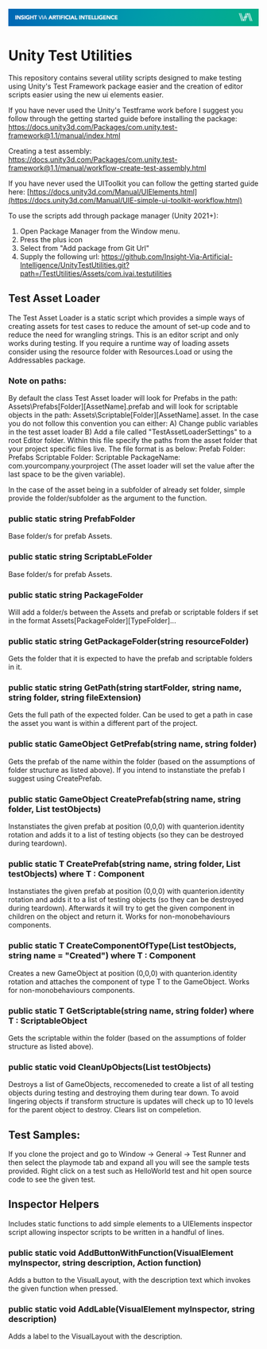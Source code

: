 ![IVAI Banner](repo_header.png "IVAI Banner")
# Unity Test Utilities
This repository contains several utility scripts designed to make testing using Unity's Test Framework package easier and the creation of editor scripts easier using the new ui elements easier.

If you have never used the Unity's Testframe work before I suggest you follow through the getting started guide before installing the package:
https://docs.unity3d.com/Packages/com.unity.test-framework@1.1/manual/index.html

Creating a test assembly:
https://docs.unity3d.com/Packages/com.unity.test-framework@1.1/manual/workflow-create-test-assembly.html

If you have never used the UIToolkit you can follow the getting started guide here:
[https://docs.unity3d.com/Manual/UIElements.html](https://docs.unity3d.com/Manual/UIE-simple-ui-toolkit-workflow.html)

To use the scripts add through package manager (Unity 2021+):
1) Open Package Manager from the Window menu.
2) Press the plus icon
3) Select from "Add package from Git Url"
4) Supply the following url: https://github.com/Insight-Via-Artificial-Intelligence/UnityTestUtilities.git?path=/TestUtilities/Assets/com.ivai.testutilities

## Test Asset Loader
The Test Asset Loader is a static script which provides a simple ways of creating assets for test cases to reduce the amount of set-up code and to reduce the need for wrangling strings. This is an editor script and only works during testing. If you require a runtime way of loading assets consider using the resource folder with Resources.Load or using the Addressables package.

### Note on paths:
By default the class Test Asset loader will look for Prefabs in the path: Assets\Prefabs\[Folder]\[AssetName].prefab and will look for scriptable objects in the path: Assets\Scriptable\[Folder]\[AssetName].asset. In the case you do not follow this convention you can either:
A) Change public variables in the test asset loader
B) Add a file called "TestAssetLoaderSettings" to a root Editor folder. Within this file specify the paths from the asset folder that your project specific files live. The file format is as below:
Prefab Folder: Prefabs
Scriptable Folder: Scriptable
PackageName: com.yourcompany.yourproject
(The asset loader will set the value after the last space to be the given variable).

In the case of the asset being in a subfolder of already set folder, simple provide the folder/subfolder as the argument to the function.

### public static string PrefabFolder 
Base folder/s for prefab Assets.

### public static string ScriptabLeFolder
Base folder/s for prefab Assets.

### public static string PackageFolder
Will add a folder/s between the Assets and prefab or scriptable folders if set in the format Assets\[PackageFolder]\[TypeFolder]...

### public static string GetPackageFolder(string resourceFolder)
Gets the folder that it is expected to have the prefab and scriptable folders in it.

### public static string GetPath(string startFolder, string name, string folder, string fileExtension)
Gets the full path of the expected folder. Can be used to get a path in case the asset you want is within a different part of the project.

### public static GameObject GetPrefab(string name, string folder)
Gets the prefab of the name within the folder (based on the assumptions of folder structure as listed above). If you intend to instanstiate the prefab I suggest using CreatePrefab.

### public static GameObject CreatePrefab(string name, string folder, List<GameObject> testObjects)
Instanstiates the given prefab at position (0,0,0) with quanterion.identity rotation and adds it to a list of testing objects (so they can be destroyed during teardown).

### public static T CreatePrefab<T>(string name, string folder, List<GameObject> testObjects) where T : Component
Instanstiates the given prefab at position (0,0,0) with quanterion.identity rotation and adds it to a list of testing objects (so they can be destroyed during teardown). Afterwards it will try to get the given component in children on the object and return it.
Works for non-monobehaviours components.

### public static T CreateComponentOfType<T>(List<GameObject> testObjects, string name = "Created") where T : Component
Creates a new GameObject at position (0,0,0) with quanterion.identity rotation and attaches the component of type T to the GameObject.
Works for non-monobehaviours components.

### public static T GetScriptable<T>(string name, string folder) where T : ScriptableObject
Gets the scriptable within the folder (based on the assumptions of folder structure as listed above).

### public static void CleanUpObjects(List<GameObject> testObjects)
Destroys a list of GameObjects, reccomeneded to create a list of all testing objects during testing and destroying them during tear down. To avoid lingering objects if transform structure is updates will check up to 10 levels for the parent object to destroy. Clears list on compeletion.

## Test Samples:
If you clone the project and go to Window -> General -> Test Runner and then select the playmode tab and expand all you will see the sample tests provided. Right click on a test such as HelloWorld test and hit open source code to see the given test.

## Inspector Helpers
Includes static functions to add simple elements to a UIElements inspector script allowing inspector scripts to be written in a handful of lines.

### public static void AddButtonWithFunction(VisualElement myInspector, string description, Action function)
Adds a button to the VisualLayout, with the description text which invokes the given function when pressed.

### public static void AddLable(VisualElement myInspector, string description)
Adds a label to the VisualLayout with the description.
